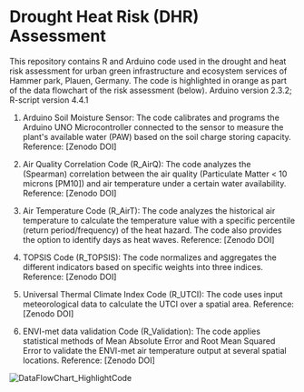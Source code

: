 # Drought Heat Risk (DHR) Assessment
This repository contains R and Arduino code used in the drought and heat risk assessment for urban green infrastructure and ecosystem services of Hammer park, Plauen, Germany. The code is highlighted in orange as part of the data flowchart of the risk assessment (below).
Arduino version 2.3.2;
R-script version 4.4.1

1. Arduino Soil Moisture Sensor:
The code calibrates and programs the Arduino UNO Microcontroller connected to the sensor to measure the plant's available water (PAW) based on the soil charge storing capacity.
Reference: [Zenodo DOI]

2. Air Quality Correlation Code (R_AirQ):
The code analyzes the (Spearman) correlation between the air quality (Particulate Matter < 10 microns [PM10]) and air temperature under a certain water availability.
Reference: [Zenodo DOI]

3. Air Temperature Code (R_AirT):
The code analyzes the historical air temperature to calculate the temperature value with a specific percentile (return period/frequency) of the heat hazard. The code also provides the option to identify days as heat waves.
Reference: [Zenodo DOI]

4. TOPSIS Code (R_TOPSIS):
The code normalizes and aggregates the different indicators based on specific weights into three indices.
Reference: [Zenodo DOI]

5. Universal Thermal Climate Index Code (R_UTCI):
The code uses input meteorological data to calculate the UTCI over a spatial area.
Reference: [Zenodo DOI]

6. ENVI-met data validation Code (R_Validation):
The code applies statistical methods of Mean Absolute Error and Root Mean Squared Error to validate the ENVI-met air temperature output at several spatial locations.
Reference: [Zenodo DOI]

![DataFlowChart_HighlightCode](https://github.com/user-attachments/assets/36225ee1-f8f8-47a7-90ae-fce5ea2448a3)


